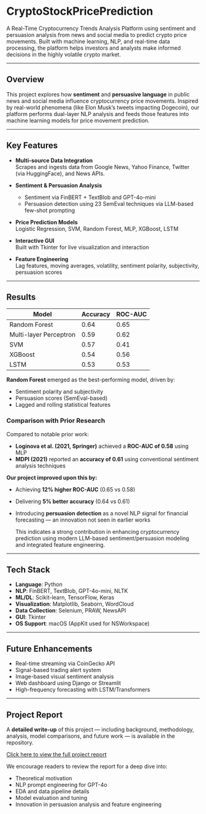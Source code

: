 # CryptoStockPricePrediction

A Real-Time Cryptocurrency Trends Analysis Platform using sentiment and persuasion analysis from news and social media to predict crypto price movements. Built with machine learning, NLP, and real-time data processing, the platform helps investors and analysts make informed decisions in the highly volatile crypto market.

---

## Overview

This project explores how **sentiment** and **persuasive language** in public news and social media influence cryptocurrency price movements. Inspired by real-world phenomena (like Elon Musk’s tweets impacting Dogecoin), our platform performs dual-layer NLP analysis and feeds those features into machine learning models for price movement prediction.

---

## Key Features

- **Multi-source Data Integration**  
  Scrapes and ingests data from Google News, Yahoo Finance, Twitter (via HuggingFace), and News APIs.

- **Sentiment & Persuasion Analysis**  
  - Sentiment via FinBERT + TextBlob and GPT-4o-mini  
  - Persuasion detection using 23 SemEval techniques via LLM-based few-shot prompting

- **Price Prediction Models**  
  Logistic Regression, SVM, Random Forest, MLP, XGBoost, LSTM

- **Interactive GUI**  
  Built with Tkinter for live visualization and interaction

- **Feature Engineering**  
  Lag features, moving averages, volatility, sentiment polarity, subjectivity, persuasion scores

---

## Results

| Model                  | Accuracy | ROC-AUC |
|-----------------------|----------|---------|
| Random Forest          | 0.64     | 0.65    |
| Multi-layer Perceptron | 0.59     | 0.62    |
| SVM                    | 0.57     | 0.41    |
| XGBoost                | 0.54     | 0.56    |
| LSTM                   | 0.53     | 0.53    |

**Random Forest** emerged as the best-performing model, driven by:
- Sentiment polarity and subjectivity
- Persuasion scores (SemEval-based)
- Lagged and rolling statistical features

### Comparison with Prior Research

Compared to notable prior work:
- **Loginova et al. (2021, Springer)** achieved a **ROC-AUC of 0.58** using MLP  
- **MDPI (2021)** reported an **accuracy of 0.61** using conventional sentiment analysis techniques

 **Our project improved upon this by:**
- Achieving **12% higher ROC-AUC** (0.65 vs 0.58)
- Delivering **5% better accuracy** (0.64 vs 0.61)
- Introducing **persuasion detection** as a novel NLP signal for financial forecasting — an innovation not seen in earlier works

  This indicates a strong contribution in enhancing cryptocurrency prediction using modern LLM-based sentiment/persuasion modeling and integrated feature engineering.
---

## Tech Stack

- **Language**: Python  
- **NLP**: FinBERT, TextBlob, GPT-4o-mini, NLTK  
- **ML/DL**: Scikit-learn, TensorFlow, Keras  
- **Visualization**: Matplotlib, Seaborn, WordCloud  
- **Data Collection**: Selenium, PRAW, NewsAPI  
- **GUI**: Tkinter  
- **OS Support**: macOS (AppKit used for NSWorkspace)

---

## Future Enhancements

- Real-time streaming via CoinGecko API  
- Signal-based trading alert system  
- Image-based visual sentiment analysis  
- Web dashboard using Django or Streamlit  
- High-frequency forecasting with LSTM/Transformers

---

## Project Report

A **detailed write-up** of this project — including background, methodology, analysis, model comparisons, and future work — is available in the repository.

[Click here to view the full project report](./Final_Report.pdf)

We encourage readers to review the report for a deep dive into:
- Theoretical motivation
- NLP prompt engineering for GPT-4o
- EDA and data pipeline details
- Model evaluation and tuning
- Innovation in persuasion analysis and feature engineering
